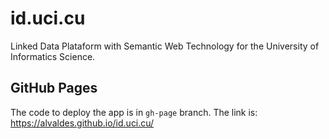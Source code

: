 # id.uci.cu
Linked Data Plataform with Semantic Web Technology for the University of Informatics Science.

## GitHub Pages
The code to deploy the app is in ```gh-page``` branch.
The link is: https://alvaldes.github.io/id.uci.cu/
